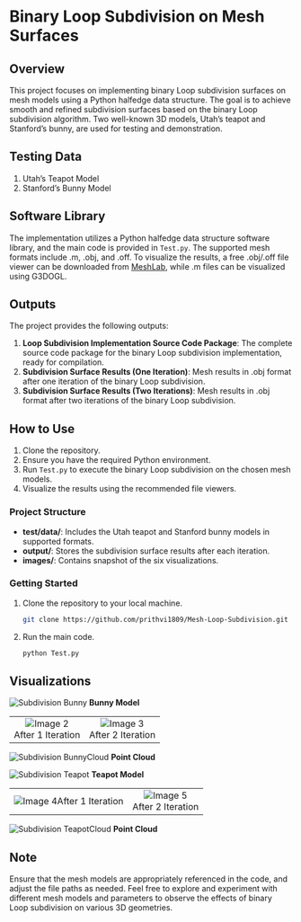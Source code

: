 # Binary Loop Subdivision on Mesh Surfaces

## Overview
This project focuses on implementing binary Loop subdivision surfaces on mesh models using a Python halfedge data structure. The goal is to achieve smooth and refined subdivision surfaces based on the binary Loop subdivision algorithm. Two well-known 3D models, Utah’s teapot and Stanford’s bunny, are used for testing and demonstration.

## Testing Data
1. Utah’s Teapot Model
2. Stanford’s Bunny Model

## Software Library
The implementation utilizes a Python halfedge data structure software library, and the main code is provided in `Test.py`. The supported mesh formats include .m, .obj, and .off. To visualize the results, a free .obj/.off file viewer can be downloaded from [MeshLab](http://meshlab.sourceforge.net/), while .m files can be visualized using G3DOGL.

## Outputs
The project provides the following outputs:
1. **Loop Subdivision Implementation Source Code Package**: The complete source code package for the binary Loop subdivision implementation, ready for compilation.
2. **Subdivision Surface Results (One Iteration)**: Mesh results in .obj format after one iteration of the binary Loop subdivision.
3. **Subdivision Surface Results (Two Iterations)**: Mesh results in .obj format after two iterations of the binary Loop subdivision.

## How to Use
1. Clone the repository.
2. Ensure you have the required Python environment.
3. Run `Test.py` to execute the binary Loop subdivision on the chosen mesh models.
4. Visualize the results using the recommended file viewers.

### Project Structure
- **test/data/**: Includes the Utah teapot and Stanford bunny models in supported formats.
- **output/**: Stores the subdivision surface results after each iteration.
- **images/**: Contains snapshot of the six visualizations.

### Getting Started
1. Clone the repository to your local machine.
   ```bash
   git clone https://github.com/prithvi1809/Mesh-Loop-Subdivision.git
2. Run the main code.
    ```bash
    python Test.py
## Visualizations
![Subdivision Bunny]("output\images\snapshot100.png")
**Bunny Model**
<table>
  <tr>
    <td align="center"><img src="output\images\snapshot00.png" alt="Image 2" /><br/>After 1 Iteration</td>
    <td align="center"><img src="output\images\snapshot200.png" alt="Image 3" /><br/>After 2 Iteration</td>
  </tr>
</table>

![Subdivision BunnyCloud](output\images\snapshotB01.png)
**Point Cloud**

![Subdivision Teapot](output\images\snapshot300.png)
**Teapot Model** 
<table>
  <tr>
    <td align="center"><img src="output\images\snapshot400.png" alt="Image 4" />After 1 Iteration</td>
    <td align="center"><img src="output\images\snapshot500.png" alt="Image 5" /><br/>After 2 Iteration</td>
  </tr>
</table>

![Subdivision TeapotCloud](output\images\snapshotT01.png)
**Point Cloud**

## Note
Ensure that the mesh models are appropriately referenced in the code, and adjust the file paths as needed.
Feel free to explore and experiment with different mesh models and parameters to observe the effects of binary Loop subdivision on various 3D geometries.

